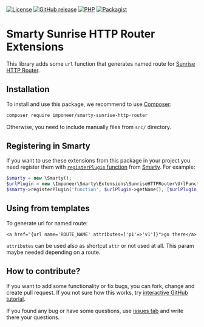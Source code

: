 [![License](https://img.shields.io/github/license/imponeer/smarty-sunrise-http-router.svg)](LICENSE)
[![GitHub release](https://img.shields.io/github/release/imponeer/smarty-sunrise-http-router.svg)](https://github.com/imponeer/smarty-sunrise-http-router/releases) [![PHP](https://img.shields.io/packagist/php-v/imponeer/smarty-sunrise-http-router.svg)](http://php.net) 
[![Packagist](https://img.shields.io/packagist/dm/imponeer/smarty-sunrise-http-router.svg)](https://packagist.org/packages/imponeer/smarty-sunrise-http-router)

# Smarty Sunrise HTTP Router Extensions

This library adds some `url` function that generates named route for [Sunrise HTTP Router](https://github.com/sunrise-php/http-router).

## Installation

To install and use this package, we recommend to use [Composer](https://getcomposer.org):

```bash
composer require imponeer/smarty-sunrise-http-router
```

Otherwise, you need to include manually files from `src/` directory. 

## Registering in Smarty

If you want to use these extensions from this package in your project you need register them with [`registerPlugin` function](https://www.smarty.net/docs/en/api.register.plugin.tpl) from [Smarty](https://www.smarty.net). For example:
```php
$smarty = new \Smarty();
$urlPlugin = new \Imponeer\Smarty\Extensions\SunriseHTTPRouter\UrlFunction($router);
$smarty->registerPlugin('function', $urlPlugin->getName(), [$urlPlugin, 'execute']);
```

## Using from templates

To generate url for named route:
```smarty
<a href="{url name='ROUTE_NAME' attributes=['p1'=>'v1']}">go there</a>
```

`attributes` can be used also as shortcut `attr` or not used at all. This param maybe needed depending on a route.

## How to contribute?

If you want to add some functionality or fix bugs, you can fork, change and create pull request. If you not sure how this works, try [interactive GitHub tutorial](https://skills.github.com).

If you found any bug or have some questions, use [issues tab](https://github.com/imponeer/smarty-sunrise-http-router/issues) and write there your questions.
